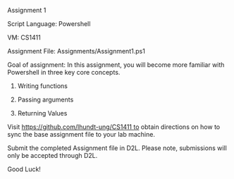 Assignment 1

Script Language: Powershell

VM: CS1411

Assignment File: Assignments/Assignment1.ps1

Goal of assignment: In this assignment, you will become more familiar with Powershell in three key core concepts.

1. Writing functions

2. Passing arguments

3. Returning Values 

Visit https://github.com/lhundt-ung/CS1411 to obtain directions on how to sync the base assignment file to your lab machine.

Submit the completed Assignment file in D2L. Please note, submissions will only be accepted through D2L. 

Good Luck!